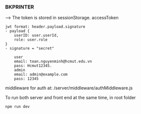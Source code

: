 ### BKPRINTER
--> The token is stored in sessionStorage. accessToken
```
jwt format: header.payload.signature
- payload {
    userID: user.userId,
    role: user.role
}
- signature = "secret"
```
```
    user
    email: toan.nguyenminh@hcmut.edu.vn
    pass: Hcmut12345.
    admin 
    email: admin@example.com
    pass: 12345
```
middleware for auth at: /server/middleware/authMiddleware.js

To run both server and front end at the same time, in root folder
```bash
npm run dev
```

